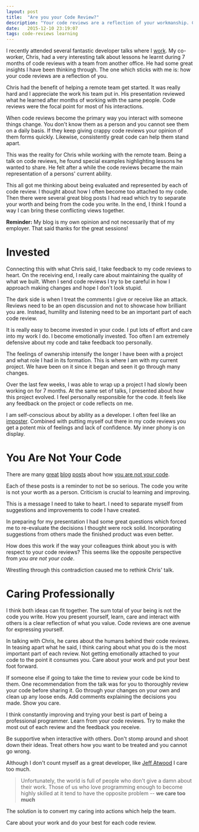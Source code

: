 ```yaml
---
layout: post
title:  "Are you your Code Review?"
description: "Your code reviews are a reflection of your workmanship. Care about what you do and put your best effort forward."
date:   2015-12-10 23:19:07
tags: code-reviews learning
---
```


I recently attended several fantastic developer talks where I [work][d2l].
My co-worker, Chris, had a very interesting talk about lessons he learnt during
7 months of code reviews with a team from another office. He had some great
insights I have been thinking through. The one which sticks with me is: how your
code reviews are a reflection of you.

Chris had the benefit of helping a remote team get started. It was really hard
and I appreciate the work his team put in. His presentation reviewed what he
learned after months of working with the same people. Code reviews were the
focal point for most of his interactions.

When code reviews become the primary way you interact with someone things change.
You don't know them as a person and
you cannot see them on a daily basis. If they keep giving crappy code reviews
your opinion of them forms quickly. Likewise, consistently great code can help
them stand apart.

This was the reality for Chris while working with the remote team. Being a talk
on code reviews, he found special examples highlighting lessons he wanted to
share. He felt after a while the code reviews became the main representation
of a persons' current ability.

This all got me thinking about being evaluated and represented by each of
code review. I thought about how I often become too attached to my code.
Then there were several great blog posts I had read which try to separate your
worth and being from the code you write. In the end, I think I found a way I can
bring these conflicting views together.

<div class="disclaimer">
<strong>Reminder:</strong> My blog is my own opinion and not necessarily that of my employer.
That said thanks for the great sessions!
</div>

Invested
===============================================================================

Connecting this with what Chris said, I take feedback to my code reviews to
heart. On the receiving end, I really care about maintaining the quality of
what we built. When I send code reviews I try to be careful in how I approach
making changes and hope I don't look stupid.

The dark side is when I treat the comments I give or receive like an attack.
Reviews need to be an open discussion and not to showcase how brilliant you are.
Instead, humility and listening need to be an important part of each code review.

It is really easy to become invested in your code. I put lots of
effort and care into my work I do. I become emotionally invested. Too often
I am extremely defensive about my code and take feedback too personally.

The feelings of ownership intensify the longer I have been with a project and
what role I had in its formation. This is where I am with my current project.
We have been on it since it began and seen it go through many changes.

Over the last few weeks, I was able to wrap up a project I had slowly been working on for 7
months. At the same set of talks, I presented about how this project evolved.
I feel personally responsible for the code. It feels like any feedback on
the project or code reflects on me.

I am self-conscious about by ability as a developer. I often feel like an
[imposter][imposter]. Combined with putting myself out there in my code reviews
you get a potent mix of feelings and lack of confidence. My inner phony is
on display.

You Are Not Your Code
===============================================================================

There are many [great][sam] [blog][scott] [posts][jeff] about how [you are not your code][google].

Each of these posts is a reminder to not be so serious. The code you write is
not your worth as a person. Criticism is crucial to learning and improving.

This is a message I need to take to heart. I need to separate myself from
suggestions and improvements to code I have created.

In preparing for my
presentation I had some great questions which forced me to re-evaluate
the decisions I thought were rock solid. Incorporating suggestions from
others made the finished product was even better.

How does this work if the way your colleagues think about you is with respect
to your code reviews? This seems like the opposite perspective from
*you are not your code*.

Wrestling through this contradiction caused me to rethink Chris' talk.

Caring Professionally
===============================================================================

I think both ideas can fit together. The sum total of your being is not
the code you write. How you present yourself, learn, care and interact with
others is a clear reflection of what you value. Code reviews are one avenue
for expressing yourself.

In talking with Chris, he cares about the humans behind their code reviews. In
teasing apart what he said, I think caring about what you
do is the most important part of each review. Not getting emotionally attached
to your code to the point it consumes you. Care about your work and put
your best foot forward.

If someone else if going to take the time to review your code be kind to them.
One recommendation from the talk was for you to thoroughly review your code
before sharing it. Go through your changes on your own and clean up any loose
ends. Add comments explaining the decisions you made. Show you care.

I think constantly improving and trying your best is part of being a
professional programmer. Learn from your code reviews. Try to make the most
out of each review and the feedback you receive.

Be supportive when interactive with others. Don't stomp around and shoot down
their ideas. Treat others how you want to be treated and you cannot go wrong.

Although I don't count myself as a great developer, like [Jeff Atwood][jeff]
I care too much.

> Unfortunately, the world is full of people who don't give a damn about their
> work. Those of us who love programming enough to become highly skilled at it
> tend to have the opposite problem -- **we care too much**

The solution is to convert my caring into actions which help the team.

Care about your work and do your best for each code review.

[d2l]: http://www.d2l.com/
[imposter]: http://www.hanselman.com/blog/ImAPhonyAreYou.aspx
[sam]: http://sstephenson.us/posts/you-are-not-your-code
[scott]: http://www.hanselman.com/blog/YouAreNotYourCode.aspx
[jeff]: http://blog.codinghorror.com/egoless-programming-you-are-not-your-job/
[google]: https://www.google.ca/search?q=you+are+not+your+code
